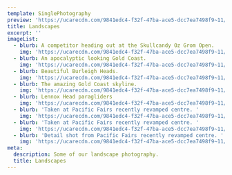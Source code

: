 ```yaml
---
template: SinglePhotography
preview: 'https://ucarecdn.com/9841edc4-f32f-47ba-ace5-dcc7ea7498f9~11/nth/2/'
title: Landscapes
excerpt: ''
imageList:
  - blurb: A competitor heading out at the Skullcandy Oz Grom Open.
    img: 'https://ucarecdn.com/9841edc4-f32f-47ba-ace5-dcc7ea7498f9~11/nth/0/'
  - blurb: An apocalyptic looking Gold Coast.
    img: 'https://ucarecdn.com/9841edc4-f32f-47ba-ace5-dcc7ea7498f9~11/nth/2/'
  - blurb: Beautiful Burleigh Heads.
    img: 'https://ucarecdn.com/9841edc4-f32f-47ba-ace5-dcc7ea7498f9~11/nth/3/'
  - blurb: The amazing Gold Coast skyline.
    img: 'https://ucarecdn.com/9841edc4-f32f-47ba-ace5-dcc7ea7498f9~11/nth/4/'
  - blurb: Lennox Head paragliders
    img: 'https://ucarecdn.com/9841edc4-f32f-47ba-ace5-dcc7ea7498f9~11/nth/5/'
  - blurb: 'Taken at Pacific Fairs recently revamped centre. '
    img: 'https://ucarecdn.com/9841edc4-f32f-47ba-ace5-dcc7ea7498f9~11/nth/7/'
  - blurb: 'Taken at Pacific Fairs recently revamped centre. '
    img: 'https://ucarecdn.com/9841edc4-f32f-47ba-ace5-dcc7ea7498f9~11/nth/8/'
  - blurb: 'Detail shot from Pacific Fairs recently revamped centre. '
    img: 'https://ucarecdn.com/9841edc4-f32f-47ba-ace5-dcc7ea7498f9~11/nth/10/'
meta:
  description: Some of our landscape photography.
  title: Landscapes
---
```

